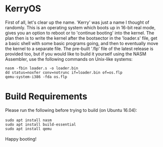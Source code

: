 <h1>KerryOS</h1>

<p>First of all, let's clear up the name. 'Kerry' was just a name I thought of randomly.
This is an operating system which boots up in 16-bit real mode, gives you an option to
reboot or to 'continue booting' into the kernel. The plan then is to write the kernel
after the bootsector in the 'loader.s' file, get a basic shell with some basic programs
going, and then to eventually move the kernel to a separate file. The pre-built '.flp'
file of the latest release is provided too, but if you would like to build it yourself
using the NASM Assembler, use the following commands on Unix-like systems:</p>
<code>nasm -fbin loader.s -o loader.bin</code>
<br>
<code>dd status=noxfer conv=notrunc if=loader.bin of=os.flp</code>
<br>
<code>qemu-system-i386 -fda os.flp</code>
<br>
<h1>Build Requirements</h1>
Please run the following before trying to build (on Ubuntu 16.04):
<br>
<br>
<code>sudo apt install nasm</code>
<br>
<code>sudo apt install build-essential</code>
<br>
<code>sudo apt install qemu</code>
<br>
<br>
Happy booting!
